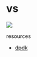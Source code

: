 # vs

![](https://cdn.rawgit.com/yubo/doc/master/docs/img/vs.svg)


resources

* [dpdk](http://dpdk.org)
